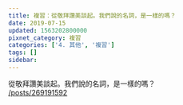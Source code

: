 ```yaml
---
title: 複習：從敬拜讚美談起。我們說的名詞，是一樣的嗎？
date: 2019-07-15
updated: 1563202800000
pixnet_category: 複習
categories: ['4. 其他', '複習']
tags: []
sidebar: 
---
```


<p>從敬拜讚美談起。我們說的名詞，是一樣的嗎？<br/>
<a href="/posts/269191592" target="_blank">/posts/269191592</a></p>
<p> </p>
